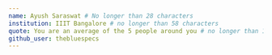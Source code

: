 ```yaml
---
name: Ayush Saraswat # No longer than 28 characters
institution: IIIT Bangalore # no longer than 58 characters
quote: You are an average of the 5 people around you # no longer than 100 characters, avoid using quotes(") to guarantee the format remains the same.
github_user: thebluespecs
---
```


